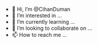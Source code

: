 - 👋 Hi, I’m @CihanDuman
- 👀 I’m interested in ...
- 🌱 I’m currently learning ...
- 💞️ I’m looking to collaborate on ...
- 📫 How to reach me ...

<!---
CihanDuman/CihanDuman is a ✨ special ✨ repository because its `README.md` (this file) appears on your GitHub profile.
You can click the Preview link to take a look at your changes.
--->
